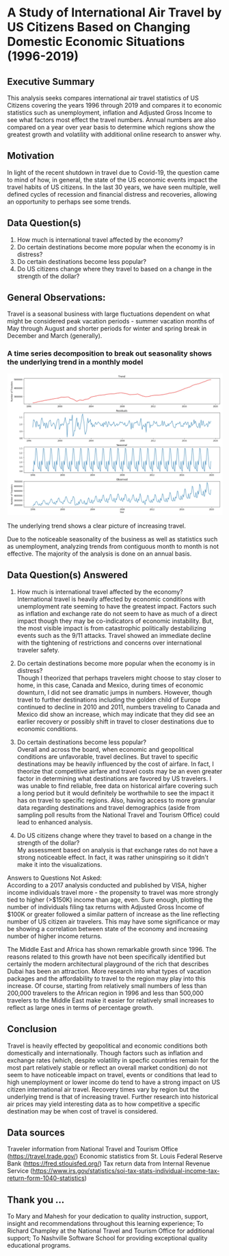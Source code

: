 # A Study of International Air Travel by US Citizens Based on Changing Domestic Economic Situations (1996-2019)

## Executive Summary
This analysis seeks compares international air travel statistics of US Citizens covering the years 1996 through 2019 and compares it to economic statistics such as unemployment, inflation and Adjusted Gross Income to see what factors most effect the travel numbers. Annual numbers are also compared on a year over year basis to determine which regions show the greatest growth and volatility with additional online research to answer why.

## Motivation
In light of the recent shutdown in travel due to Covid-19, the question came to mind of how, in general, the state of the US economic events impact the travel habits of US citizens. In the last 30 years, we have seen multiple, well defined cycles of recession and financial distress and recoveries, allowing an opportunity to perhaps see some trends.  

## Data Question(s)
1. How much is international travel affected by the economy?  
2. Do certain destinations become more popular when the economy is in distress?  
3. Do certain destinations become less popular?  
4. Do US citizens change where they travel to based on a change in the strength of the dollar?  

## General Observations:
Travel is a seasonal business with large fluctuations dependent on what might be considered peak vacation periods - summer vacation months of May through August and shorter periods for winter and spring break in December and March (generally).  

### A time series decomposition to break out seasonality shows the underlying trend in a monthly model  
![Seasonal decomposition](./workbooks/time_series_decomp.jpg)

The underlying trend shows a clear picture of increasing travel.  

Due to the noticeable seasonality of the business as well as statistics such as unemployment, analyzing trends from contiguous month to month is not effective. The majority of the analysis is done on an annual basis.  

## Data Question(s) Answered
1. How much is international travel affected by the economy?  
International travel is heavily affected by economic conditions with unemployment rate seeming to have the greatest impact. Factors such as inflation and exchange rate do not seem to have as much of a direct impact though they may be co-indicators of economic instability. But, the most visible impact is from catastrophic politically destabilizing events such as the 9/11 attacks. Travel showed an immediate decline with the tightening of restrictions and concerns over international traveler safety.  

2. Do certain destinations become more popular when the economy is in distress?  
Though I theorized that perhaps travelers might choose to stay closer to home, in this case, Canada and Mexico, during times of economic downturn, I did not see dramatic jumps in numbers. However, though travel to further destinations including the golden child of Europe continued to decline in 2010 and 2011, numbers traveling to Canada and Mexico did show an increase, which may indicate that they did see an earlier recovery or possibly shift in travel to closer destinations due to economic conditions.  

3. Do certain destinations become less popular?  
Overall and across the board, when economic and geopolitical conditions are unfavorable, travel declines. But travel to specific destinations may be heavily influenced by the cost of airfare. In fact, I theorize that competitive airfare and travel costs may be an even greater factor in determining what destinations are favored by US travelers. I was unable to find reliable, free data on historical airfare covering such a long period but it would definitely be worthwhile to see the impact it has on travel to specific regions. Also, having access to more granular data regarding destinations and travel demographics (aside from sampling poll results from the National Travel and Tourism Office) could lead to enhanced analysis.  

4. Do US citizens change where they travel to based on a change in the strength of the dollar?  
My assessment based on analysis is that exchange rates do not have a strong noticeable effect. In fact, it was rather uninspiring so it didn't make it into the visualizations.

Answers to Questions Not Asked:  
According to a 2017 analysis conducted and published by VISA, higher income individuals travel more - the propensity to travel was more strongly tied to higher (>$150K) income than age, even. Sure enough, plotting the number of individuals filing tax returns with Adjusted Gross Income of $100K or greater followed a similar pattern of increase as the line reflecting number of US citizen air travelers. This may have some significance or may be showing a correlation between state of the economy and increasing number of higher income returns.  

The Middle East and Africa has shown remarkable growth since 1996. The reasons related to this growth have not been specifically identified but certainly the modern architectural playground of the rich that describes Dubai has been an attraction. More research into what types of vacation packages and the affordability to travel to the region may play into this increase. Of course, starting from relatively small numbers of less than 200,000 travelers to the African region in 1996 and less than 500,000 travelers to the Middle East make it easier for relatively small increases to reflect as large ones in terms of percentage growth.

## Conclusion
Travel is heavily effected by geopolitical and economic conditions both domestically and internationally. Though factors such as inflation and exchange rates (which, despite volatility in specfic countries remain for the most part relatively stable or reflect an overall market condition) do not seem to have noticeable impact on travel, events or conditions that lead to high unemployment or lower income do tend to have a strong impact on US citizen international air travel. Recovery times vary by region but the underlying trend is that of increasing travel. Further research into historical air prices may yield interesting data as to how competitive a specific destination may be when cost of travel is considered.

## Data sources
Traveler information from National Travel and Tourism Office (https://travel.trade.gov/)
Economic statistics from St. Louis Federal Reserve Bank (https://fred.stlouisfed.org/)
Tax return data from Internal Revenue Service (https://www.irs.gov/statistics/soi-tax-stats-individual-income-tax-return-form-1040-statistics)

## Thank you ... 
To Mary and Mahesh for your dedication to quality instruction, support, insight and recommendations throughout this learning experience;
To Richard Champley at the National Travel and Tourism Office for additional support;
To Nashville Software School for providing exceptional quality educational programs.

